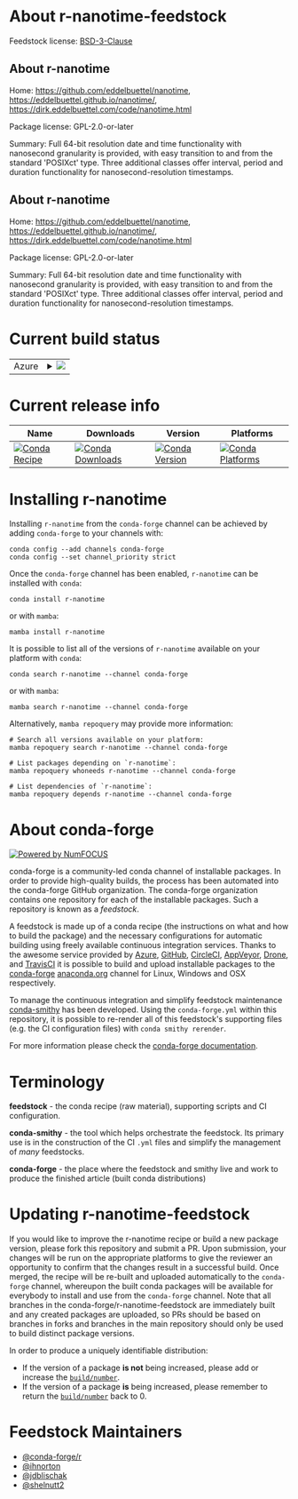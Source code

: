 About r-nanotime-feedstock
==========================

Feedstock license: [BSD-3-Clause](https://github.com/conda-forge/r-nanotime-feedstock/blob/main/LICENSE.txt)


About r-nanotime
----------------

Home: https://github.com/eddelbuettel/nanotime, https://eddelbuettel.github.io/nanotime/, https://dirk.eddelbuettel.com/code/nanotime.html

Package license: GPL-2.0-or-later

Summary: Full 64-bit resolution date and time functionality with nanosecond granularity is provided, with easy transition to and from the standard 'POSIXct' type. Three additional classes offer interval, period and duration functionality for nanosecond-resolution timestamps.

About r-nanotime
----------------

Home: https://github.com/eddelbuettel/nanotime, https://eddelbuettel.github.io/nanotime/, https://dirk.eddelbuettel.com/code/nanotime.html

Package license: GPL-2.0-or-later

Summary: Full 64-bit resolution date and time functionality with nanosecond granularity is provided, with easy transition to and from the standard 'POSIXct' type. Three additional classes offer interval, period and duration functionality for nanosecond-resolution timestamps.

Current build status
====================


<table>
    
  <tr>
    <td>Azure</td>
    <td>
      <details>
        <summary>
          <a href="https://dev.azure.com/conda-forge/feedstock-builds/_build/latest?definitionId=9766&branchName=main">
            <img src="https://dev.azure.com/conda-forge/feedstock-builds/_apis/build/status/r-nanotime-feedstock?branchName=main">
          </a>
        </summary>
        <table>
          <thead><tr><th>Variant</th><th>Status</th></tr></thead>
          <tbody><tr>
              <td>linux_64_r_base4.3</td>
              <td>
                <a href="https://dev.azure.com/conda-forge/feedstock-builds/_build/latest?definitionId=9766&branchName=main">
                  <img src="https://dev.azure.com/conda-forge/feedstock-builds/_apis/build/status/r-nanotime-feedstock?branchName=main&jobName=linux&configuration=linux%20linux_64_r_base4.3" alt="variant">
                </a>
              </td>
            </tr><tr>
              <td>linux_64_r_base4.4</td>
              <td>
                <a href="https://dev.azure.com/conda-forge/feedstock-builds/_build/latest?definitionId=9766&branchName=main">
                  <img src="https://dev.azure.com/conda-forge/feedstock-builds/_apis/build/status/r-nanotime-feedstock?branchName=main&jobName=linux&configuration=linux%20linux_64_r_base4.4" alt="variant">
                </a>
              </td>
            </tr><tr>
              <td>linux_aarch64_r_base4.3</td>
              <td>
                <a href="https://dev.azure.com/conda-forge/feedstock-builds/_build/latest?definitionId=9766&branchName=main">
                  <img src="https://dev.azure.com/conda-forge/feedstock-builds/_apis/build/status/r-nanotime-feedstock?branchName=main&jobName=linux&configuration=linux%20linux_aarch64_r_base4.3" alt="variant">
                </a>
              </td>
            </tr><tr>
              <td>linux_aarch64_r_base4.4</td>
              <td>
                <a href="https://dev.azure.com/conda-forge/feedstock-builds/_build/latest?definitionId=9766&branchName=main">
                  <img src="https://dev.azure.com/conda-forge/feedstock-builds/_apis/build/status/r-nanotime-feedstock?branchName=main&jobName=linux&configuration=linux%20linux_aarch64_r_base4.4" alt="variant">
                </a>
              </td>
            </tr><tr>
              <td>linux_ppc64le_r_base4.3</td>
              <td>
                <a href="https://dev.azure.com/conda-forge/feedstock-builds/_build/latest?definitionId=9766&branchName=main">
                  <img src="https://dev.azure.com/conda-forge/feedstock-builds/_apis/build/status/r-nanotime-feedstock?branchName=main&jobName=linux&configuration=linux%20linux_ppc64le_r_base4.3" alt="variant">
                </a>
              </td>
            </tr><tr>
              <td>linux_ppc64le_r_base4.4</td>
              <td>
                <a href="https://dev.azure.com/conda-forge/feedstock-builds/_build/latest?definitionId=9766&branchName=main">
                  <img src="https://dev.azure.com/conda-forge/feedstock-builds/_apis/build/status/r-nanotime-feedstock?branchName=main&jobName=linux&configuration=linux%20linux_ppc64le_r_base4.4" alt="variant">
                </a>
              </td>
            </tr><tr>
              <td>osx_64_r_base4.3</td>
              <td>
                <a href="https://dev.azure.com/conda-forge/feedstock-builds/_build/latest?definitionId=9766&branchName=main">
                  <img src="https://dev.azure.com/conda-forge/feedstock-builds/_apis/build/status/r-nanotime-feedstock?branchName=main&jobName=osx&configuration=osx%20osx_64_r_base4.3" alt="variant">
                </a>
              </td>
            </tr><tr>
              <td>osx_64_r_base4.4</td>
              <td>
                <a href="https://dev.azure.com/conda-forge/feedstock-builds/_build/latest?definitionId=9766&branchName=main">
                  <img src="https://dev.azure.com/conda-forge/feedstock-builds/_apis/build/status/r-nanotime-feedstock?branchName=main&jobName=osx&configuration=osx%20osx_64_r_base4.4" alt="variant">
                </a>
              </td>
            </tr><tr>
              <td>osx_arm64_r_base4.3</td>
              <td>
                <a href="https://dev.azure.com/conda-forge/feedstock-builds/_build/latest?definitionId=9766&branchName=main">
                  <img src="https://dev.azure.com/conda-forge/feedstock-builds/_apis/build/status/r-nanotime-feedstock?branchName=main&jobName=osx&configuration=osx%20osx_arm64_r_base4.3" alt="variant">
                </a>
              </td>
            </tr><tr>
              <td>osx_arm64_r_base4.4</td>
              <td>
                <a href="https://dev.azure.com/conda-forge/feedstock-builds/_build/latest?definitionId=9766&branchName=main">
                  <img src="https://dev.azure.com/conda-forge/feedstock-builds/_apis/build/status/r-nanotime-feedstock?branchName=main&jobName=osx&configuration=osx%20osx_arm64_r_base4.4" alt="variant">
                </a>
              </td>
            </tr><tr>
              <td>win_64_r_base4.3</td>
              <td>
                <a href="https://dev.azure.com/conda-forge/feedstock-builds/_build/latest?definitionId=9766&branchName=main">
                  <img src="https://dev.azure.com/conda-forge/feedstock-builds/_apis/build/status/r-nanotime-feedstock?branchName=main&jobName=win&configuration=win%20win_64_r_base4.3" alt="variant">
                </a>
              </td>
            </tr><tr>
              <td>win_64_r_base4.4</td>
              <td>
                <a href="https://dev.azure.com/conda-forge/feedstock-builds/_build/latest?definitionId=9766&branchName=main">
                  <img src="https://dev.azure.com/conda-forge/feedstock-builds/_apis/build/status/r-nanotime-feedstock?branchName=main&jobName=win&configuration=win%20win_64_r_base4.4" alt="variant">
                </a>
              </td>
            </tr>
          </tbody>
        </table>
      </details>
    </td>
  </tr>
</table>

Current release info
====================

| Name | Downloads | Version | Platforms |
| --- | --- | --- | --- |
| [![Conda Recipe](https://img.shields.io/badge/recipe-r--nanotime-green.svg)](https://anaconda.org/conda-forge/r-nanotime) | [![Conda Downloads](https://img.shields.io/conda/dn/conda-forge/r-nanotime.svg)](https://anaconda.org/conda-forge/r-nanotime) | [![Conda Version](https://img.shields.io/conda/vn/conda-forge/r-nanotime.svg)](https://anaconda.org/conda-forge/r-nanotime) | [![Conda Platforms](https://img.shields.io/conda/pn/conda-forge/r-nanotime.svg)](https://anaconda.org/conda-forge/r-nanotime) |

Installing r-nanotime
=====================

Installing `r-nanotime` from the `conda-forge` channel can be achieved by adding `conda-forge` to your channels with:

```
conda config --add channels conda-forge
conda config --set channel_priority strict
```

Once the `conda-forge` channel has been enabled, `r-nanotime` can be installed with `conda`:

```
conda install r-nanotime
```

or with `mamba`:

```
mamba install r-nanotime
```

It is possible to list all of the versions of `r-nanotime` available on your platform with `conda`:

```
conda search r-nanotime --channel conda-forge
```

or with `mamba`:

```
mamba search r-nanotime --channel conda-forge
```

Alternatively, `mamba repoquery` may provide more information:

```
# Search all versions available on your platform:
mamba repoquery search r-nanotime --channel conda-forge

# List packages depending on `r-nanotime`:
mamba repoquery whoneeds r-nanotime --channel conda-forge

# List dependencies of `r-nanotime`:
mamba repoquery depends r-nanotime --channel conda-forge
```


About conda-forge
=================

[![Powered by
NumFOCUS](https://img.shields.io/badge/powered%20by-NumFOCUS-orange.svg?style=flat&colorA=E1523D&colorB=007D8A)](https://numfocus.org)

conda-forge is a community-led conda channel of installable packages.
In order to provide high-quality builds, the process has been automated into the
conda-forge GitHub organization. The conda-forge organization contains one repository
for each of the installable packages. Such a repository is known as a *feedstock*.

A feedstock is made up of a conda recipe (the instructions on what and how to build
the package) and the necessary configurations for automatic building using freely
available continuous integration services. Thanks to the awesome service provided by
[Azure](https://azure.microsoft.com/en-us/services/devops/), [GitHub](https://github.com/),
[CircleCI](https://circleci.com/), [AppVeyor](https://www.appveyor.com/),
[Drone](https://cloud.drone.io/welcome), and [TravisCI](https://travis-ci.com/)
it is possible to build and upload installable packages to the
[conda-forge](https://anaconda.org/conda-forge) [anaconda.org](https://anaconda.org/)
channel for Linux, Windows and OSX respectively.

To manage the continuous integration and simplify feedstock maintenance
[conda-smithy](https://github.com/conda-forge/conda-smithy) has been developed.
Using the ``conda-forge.yml`` within this repository, it is possible to re-render all of
this feedstock's supporting files (e.g. the CI configuration files) with ``conda smithy rerender``.

For more information please check the [conda-forge documentation](https://conda-forge.org/docs/).

Terminology
===========

**feedstock** - the conda recipe (raw material), supporting scripts and CI configuration.

**conda-smithy** - the tool which helps orchestrate the feedstock.
                   Its primary use is in the construction of the CI ``.yml`` files
                   and simplify the management of *many* feedstocks.

**conda-forge** - the place where the feedstock and smithy live and work to
                  produce the finished article (built conda distributions)


Updating r-nanotime-feedstock
=============================

If you would like to improve the r-nanotime recipe or build a new
package version, please fork this repository and submit a PR. Upon submission,
your changes will be run on the appropriate platforms to give the reviewer an
opportunity to confirm that the changes result in a successful build. Once
merged, the recipe will be re-built and uploaded automatically to the
`conda-forge` channel, whereupon the built conda packages will be available for
everybody to install and use from the `conda-forge` channel.
Note that all branches in the conda-forge/r-nanotime-feedstock are
immediately built and any created packages are uploaded, so PRs should be based
on branches in forks and branches in the main repository should only be used to
build distinct package versions.

In order to produce a uniquely identifiable distribution:
 * If the version of a package **is not** being increased, please add or increase
   the [``build/number``](https://docs.conda.io/projects/conda-build/en/latest/resources/define-metadata.html#build-number-and-string).
 * If the version of a package **is** being increased, please remember to return
   the [``build/number``](https://docs.conda.io/projects/conda-build/en/latest/resources/define-metadata.html#build-number-and-string)
   back to 0.

Feedstock Maintainers
=====================

* [@conda-forge/r](https://github.com/orgs/conda-forge/teams/r/)
* [@ihnorton](https://github.com/ihnorton/)
* [@jdblischak](https://github.com/jdblischak/)
* [@shelnutt2](https://github.com/shelnutt2/)

